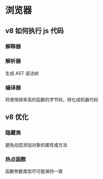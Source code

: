 # 浏览器

## v8 如何执行 js 代码

### 解释器

### 解析器

生成 AST 语法树

### 编译器

将使用频率高的函数的字节码，转化成机器代码

## v8 优化

### 隐藏类

避免动态添加对象的属性或方法

### 热点函数

函数参数类型尽可能保持一致
